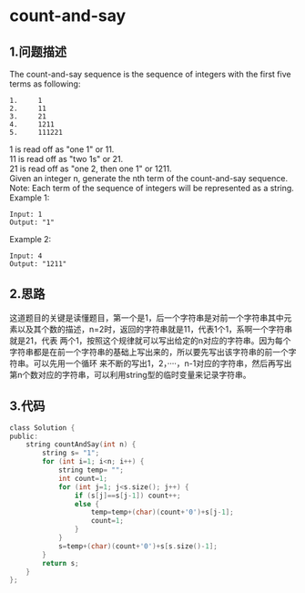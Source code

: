 count-and-say
====

1.问题描述
---

The count-and-say sequence is the sequence of integers with the first five terms as following:

```
1.     1
2.     11
3.     21
4.     1211
5.     111221
```

1 is read off as "one 1" or 11.<br>
11 is read off as "two 1s" or 21.<br>
21 is read off as "one 2, then one 1" or 1211.<br>
Given an integer n, generate the nth term of the count-and-say sequence.<br> 
Note: Each term of the sequence of integers will be represented as a string.<br> 
Example 1: <br>

```
Input: 1
Output: "1"
```

Example 2: 

```
Input: 4
Output: "1211"
```

2.思路
---

这道题目的关键是读懂题目，第一个是1，后一个字符串是对前一个字符串其中元素以及其个数的描述，n=2时，返回的字符串就是11，代表1个1，系啊一个字符串就是21，代表
两个1，按照这个规律就可以写出给定的n对应的字符串。因为每个字符串都是在前一个字符串的基础上写出来的，所以要先写出该字符串的前一个字符串。可以先用一个循环
来不断的写出1，2，····，n-1对应的字符串，然后再写出第n个数对应的字符串，可以利用string型的临时变量来记录字符串。

3.代码
---

```c
class Solution {
public:
    string countAndSay(int n) {
        string s= "1";
        for (int i=1; i<n; i++) {
            string temp= "";
            int count=1;
            for (int j=1; j<s.size(); j++) {
                if (s[j]==s[j-1]) count++;
                else {
                    temp=temp+(char)(count+'0')+s[j-1];
                    count=1;
                }
            }
            s=temp+(char)(count+'0')+s[s.size()-1];
        }
        return s;
    }
};
```

